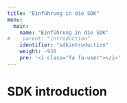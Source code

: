 ```yaml
---
title: "Einführung in die SDK"
menu:
  main:
    name: "Einführung in die SDK"
#    parent: "introduction"
    identifier: "sdkintroduction"
    weight: -928
    pre: '<i class="fa fa-user"></i>'
---
```


# SDK introduction